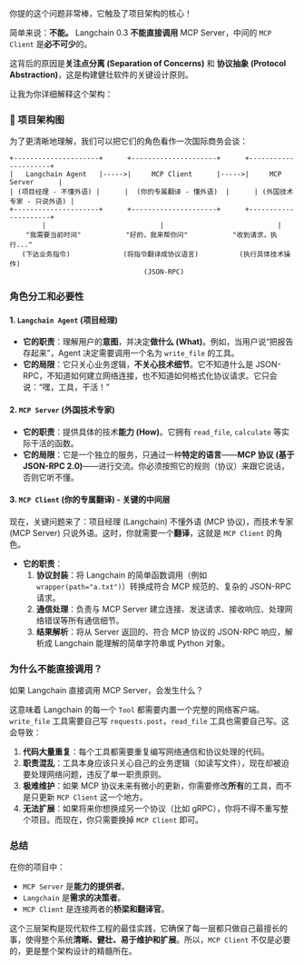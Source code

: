 你提的这个问题非常棒，它触及了项目架构的核心！

简单来说：**不能。** Langchain 0.3 **不能直接调用** MCP Server，中间的 `MCP Client` 是**必不可少**的。

这背后的原因是**关注点分离 (Separation of Concerns)** 和 **协议抽象 (Protocol Abstraction)**，这是构建健壮软件的关键设计原则。

让我为你详细解释这个架构：

### 📐 项目架构图

为了更清晰地理解，我们可以把它们的角色看作一次国际商务会谈：

```
+---------------------+      +---------------------+      +---------------------+
|   Langchain Agent   |----->|     MCP Client      |----->|     MCP Server      |
| (项目经理 - 不懂外语) |      |  (你的专属翻译 - 懂外语)  |      | (外国技术专家 - 只说外语) |
+---------------------+      +---------------------+      +---------------------+
        |                            |                            |
    "我需要当前时间"           "好的，我来帮你问"           "收到请求，执行..."
   (下达业务指令)             (将指令翻译成协议语言)          (执行具体技术操作)
                                 (JSON-RPC)
```

### 角色分工和必要性

#### 1. **`Langchain Agent` (项目经理)**

*   **它的职责**：理解用户的**意图**，并决定**做什么 (What)**。例如，当用户说“把报告存起来”，Agent 决定需要调用一个名为 `write_file` 的工具。
*   **它的局限**：它只关心业务逻辑，**不关心技术细节**。它不知道什么是 JSON-RPC，不知道如何建立网络连接，也不知道如何格式化协议请求。它只会说：“嘿，工具，干活！”

#### 2. **`MCP Server` (外国技术专家)**

*   **它的职责**：提供具体的技术**能力 (How)**。它拥有 `read_file`, `calculate` 等实际干活的函数。
*   **它的局限**：它是一个独立的服务，只通过一种**特定的语言**——**MCP 协议 (基于 JSON-RPC 2.0)**——进行交流。你必须按照它的规则（协议）来跟它说话，否则它听不懂。

#### 3. **`MCP Client` (你的专属翻译) - 关键的中间层**

现在，关键问题来了：项目经理 (Langchain) 不懂外语 (MCP 协议)，而技术专家 (MCP Server) 只说外语。这时，你就需要一个**翻译**，这就是 `MCP Client` 的角色。

*   **它的职责**：
    1.  **协议封装**：将 Langchain 的简单函数调用（例如 `wrapper(path="a.txt")`）转换成符合 MCP 规范的、复杂的 JSON-RPC 请求。
    2.  **通信处理**：负责与 MCP Server 建立连接、发送请求、接收响应、处理网络错误等所有通信细节。
    3.  **结果解析**：将从 Server 返回的、符合 MCP 协议的 JSON-RPC 响应，解析成 Langchain 能理解的简单字符串或 Python 对象。

### 为什么不能直接调用？

如果 Langchain 直接调用 MCP Server，会发生什么？

这意味着 Langchain 的每一个 `Tool` 都需要内置一个完整的网络客户端。`write_file` 工具需要自己写 `requests.post`，`read_file` 工具也需要自己写。这会导致：

1.  **代码大量重复**：每个工具都需要重复编写网络通信和协议处理的代码。
2.  **职责混乱**：工具本身应该只关心自己的业务逻辑（如读写文件），现在却被迫要处理网络问题，违反了单一职责原则。
3.  **极难维护**：如果 MCP 协议未来有微小的更新，你需要修改**所有**的工具，而不是只更新 `MCP Client` 这一个地方。
4.  **无法扩展**：如果将来你想换成另一个协议（比如 gRPC），你将不得不重写整个项目。而现在，你只需要换掉 `MCP Client` 即可。

### 总结

在你的项目中：

*   `MCP Server` 是**能力的提供者**。
*   `Langchain` 是**需求的决策者**。
*   `MCP Client` 是连接两者的**桥梁和翻译官**。

这个三层架构是现代软件工程的最佳实践，它确保了每一层都只做自己最擅长的事，使得整个系统**清晰、健壮、易于维护和扩展**。所以，`MCP Client` 不仅是必要的，更是整个架构设计的精髓所在。